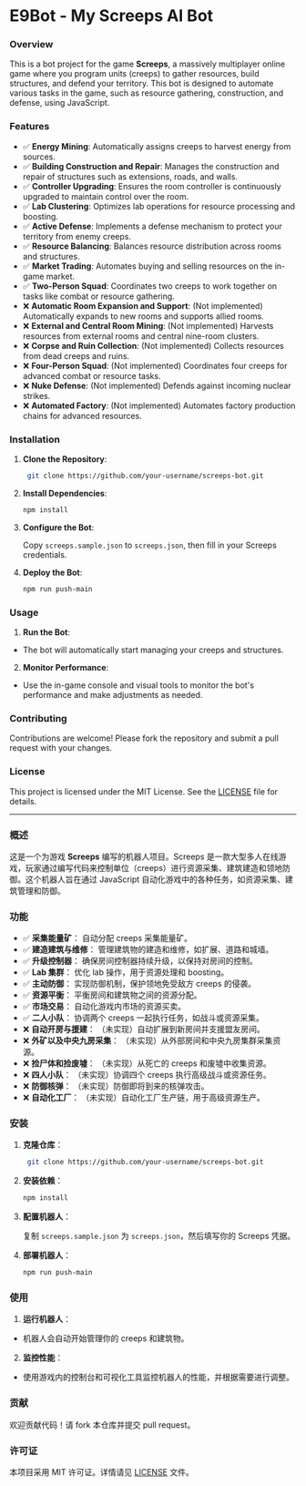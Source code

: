 # E9Bot - My Screeps AI Bot

### Overview

This is a bot project for the game **Screeps**, a massively multiplayer online game where you program units (creeps) to gather resources, build structures, and defend your territory. This bot is designed to automate various tasks in the game, such as resource gathering, construction, and defense, using JavaScript.

### Features

- ✅️ **Energy Mining**:
  Automatically assigns creeps to harvest energy from sources.
- ✅️ **Building Construction and Repair**:
  Manages the construction and repair of structures such as extensions, roads, and walls.
- ✅️ **Controller Upgrading**:
  Ensures the room controller is continuously upgraded to maintain control over the room.
- ✅️ **Lab Clustering**:
  Optimizes lab operations for resource processing and boosting.
- ✅️ **Active Defense**:
  Implements a defense mechanism to protect your territory from enemy creeps.
- ✅️ **Resource Balancing**:
  Balances resource distribution across rooms and structures.
- ✅️ **Market Trading**:
  Automates buying and selling resources on the in-game market.
- ✅️ **Two-Person Squad**:
  Coordinates two creeps to work together on tasks like combat or resource gathering.
- ❌️ **Automatic Room Expansion and Support**:
  (Not implemented) Automatically expands to new rooms and supports allied rooms.
- ❌️ **External and Central Room Mining**:
  (Not implemented) Harvests resources from external rooms and central nine-room clusters.
- ❌️ **Corpse and Ruin Collection**:
  (Not implemented) Collects resources from dead creeps and ruins.
- ❌️ **Four-Person Squad**:
  (Not implemented) Coordinates four creeps for advanced combat or resource tasks.
- ❌️ **Nuke Defense**:
  (Not implemented) Defends against incoming nuclear strikes.
- ❌️ **Automated Factory**:
  (Not implemented) Automates factory production chains for advanced resources.

### Installation

1. **Clone the Repository**:
   ```bash
    git clone https://github.com/your-username/screeps-bot.git
   ```
2. **Install Dependencies**:

   ```bash
   npm install
   ```

3. **Configure the Bot**:

   Copy `screeps.sample.json` to `screeps.json`, then fill in your Screeps credentials.

4. **Deploy the Bot**:

   ```bash
   npm run push-main
   ```

### Usage

1. **Run the Bot**:

- The bot will automatically start managing your creeps and structures.

2. **Monitor Performance**:

- Use the in-game console and visual tools to monitor the bot's performance and make adjustments as needed.

### Contributing

Contributions are welcome! Please fork the repository and submit a pull request with your changes.

### License

This project is licensed under the MIT License. See the [LICENSE](LICENSE) file for details.

---

### 概述

这是一个为游戏 **Screeps** 编写的机器人项目。Screeps 是一款大型多人在线游戏，玩家通过编写代码来控制单位（creeps）进行资源采集、建筑建造和领地防御。这个机器人旨在通过 JavaScript 自动化游戏中的各种任务，如资源采集、建筑管理和防御。

### 功能

- ✅️ **采集能量矿**：
  自动分配 creeps 采集能量矿。
- ✅️ **建造建筑与维修**：
  管理建筑物的建造和维修，如扩展、道路和城墙。
- ✅️ **升级控制器**：
  确保房间控制器持续升级，以保持对房间的控制。
- ✅️ **Lab 集群**：
  优化 lab 操作，用于资源处理和 boosting。
- ✅️ **主动防御**：
  实现防御机制，保护领地免受敌方 creeps 的侵袭。
- ✅️ **资源平衡**：
  平衡房间和建筑物之间的资源分配。
- ✅️ **市场交易**：
  自动化游戏内市场的资源买卖。
- ✅️ **二人小队**：
  协调两个 creeps 一起执行任务，如战斗或资源采集。
- ❌️ **自动开房与援建**：
  （未实现）自动扩展到新房间并支援盟友房间。
- ❌️ **外矿以及中央九房采集**：
  （未实现）从外部房间和中央九房集群采集资源。
- ❌️ **捡尸体和捡废墟**：
  （未实现）从死亡的 creeps 和废墟中收集资源。
- ❌️ **四人小队**：
  （未实现）协调四个 creeps 执行高级战斗或资源任务。
- ❌️ **防御核弹**：
  （未实现）防御即将到来的核弹攻击。
- ❌️ **自动化工厂**：
  （未实现）自动化工厂生产链，用于高级资源生产。

### 安装

1. **克隆仓库**：
   ```bash
    git clone https://github.com/your-username/screeps-bot.git
   ```
2. **安装依赖**：

   ```bash
   npm install
   ```

3. **配置机器人**：

   复制 `screeps.sample.json` 为 `screeps.json`，然后填写你的 Screeps 凭据。

4. **部署机器人**：

   ```bash
   npm run push-main
   ```

### 使用

1. **运行机器人**：

- 机器人会自动开始管理你的 creeps 和建筑物。

2. **监控性能**：

- 使用游戏内的控制台和可视化工具监控机器人的性能，并根据需要进行调整。

### 贡献

欢迎贡献代码！请 fork 本仓库并提交 pull request。

### 许可证

本项目采用 MIT 许可证。详情请见 [LICENSE](LICENSE) 文件。

